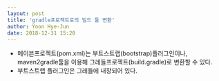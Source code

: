 ```yaml
---
layout: post
title: 'gradle프로젝트로의 빌드 툴 변환'
author: Yoon Hye-Jun
date: 2018-12-31 15:20
---
```


- 메이븐프로젝트(pom.xml)는 부트스트랩(bootstrap)플러그인이나, maven2gradle툴을 이용해 그레들프로젝트(build.gradle)로 변환할 수 있다.
- 부트스트랩 플러그인은 그레들에 내장되어 있다.

